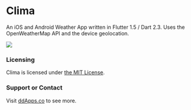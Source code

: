 # Clima
An iOS and Android Weather App written in Flutter 1.5 / Dart 2.3. Uses the OpenWeatherMap API and the device geolocation.

![](art/screenshot/clima_03.gif?raw=true) 

### Licensing
Clima is licensed under [the MIT License](LICENSE).

### Support or Contact
Visit [ddApps.co](http://ddapps.co) to see more.